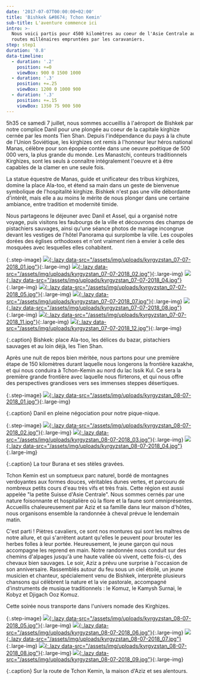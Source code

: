 ```yaml
---
date: '2017-07-07T00:00:00+02:00'
title: 'Bishkek &#8674; Tchon Kemin'
sub-title: L'aventure commence ici
intro: >-
  Nous voici partis pour 4500 kilomètres au coeur de l'Asie Centrale au fil des
  routes millénaires empruntées par les caravaniers.
step: step1
duration: '0.8'
data-timeline:
  - duration: '.2'
    position: +=0
    viewBox: 900 0 1500 1000
  - duration: '.3'
    position: +=.25
    viewBox: 1200 0 1000 900
  - duration: '.3'
    position: +=.15
    viewBox: 1350 75 900 500
---
```

5h35 ce samedi 7 juillet, nous sommes accueillis à l'aéroport de Bishkek par notre complice Danil pour une plongée au coeur de la capitale kirghize cernée par les monts Tien Shan. 
Depuis l'indépendance du pays à la chute de l'Union Soviétique, les kirghizes ont remis à l'honneur leur héros national Manas, célèbre pour son épopée contée dans une oeuvre poétique de 500 000 vers, la plus grande du monde. Les Manastchi, conteurs traditionnels Kirghizes, sont les seuls à connaître intégralement l'oeuvre et à être capables de la clamer en une seule fois.

La statue équestre de Manas, guide et unificateur des tribus kirghizes, domine la place Ala-too, et étend sa main dans un geste de bienvenue symbolique de l'hospitalité kirghize. Bishkek n'est pas une ville débordante d'intérêt, mais elle a au moins le mérite de nous plonger dans une certaine ambiance, entre tradition et modernité timide.

Nous partageons le déjeuner avec Danil et Assel, qui a organisé notre voyage, puis visitons les faubourgs de la ville et découvrons des champs de pistachiers sauvages, ainsi qu'une séance photos de mariage incongrue devant les vestiges de l'hôtel Panorama qui surplombe la ville. Les coupoles dorées des églises orthodoxes et n'ont vraiment rien à envier à celle des mosquées avec lesquelles elles cohabitent.

{:.step-image}
[![](/assets/img/placeholder.png){:.lazy data-src="/assets/img/uploads/kyrgyzstan_07-07-2018_01.jpg"}](/assets/img/uploads/kyrgyzstan_07-07-2018_01.jpg "Bishkek street art"){:.large-img}
[![](/assets/img/placeholder.png){:.lazy data-src="/assets/img/uploads/kyrgyzstan_07-07-2018_02.jpg"}](/assets/img/uploads/kyrgyzstan_07-07-2018_02.jpg "Bishkek Ala Too"){:.large-img}
[![](/assets/img/placeholder.png){:.lazy data-src="/assets/img/uploads/kyrgyzstan_07-07-2018_04.jpg"}](/assets/img/uploads/kyrgyzstan_07-07-2018_04.jpg "Bishkek Bazar"){:.large-img}
[![](/assets/img/placeholder.png){:.lazy data-src="/assets/img/uploads/kyrgyzstan_07-07-2018_05.jpg"}](/assets/img/uploads/kyrgyzstan_07-07-2018_05.jpg "Bishkek Bazar"){:.large-img}
[![](/assets/img/placeholder.png){:.lazy data-src="/assets/img/uploads/kyrgyzstan_07-07-2018_07.jpg"}](/assets/img/uploads/kyrgyzstan_07-07-2018_07.jpg "Bishkek Bazar"){:.large-img}
[![](/assets/img/placeholder.png){:.lazy data-src="/assets/img/uploads/kyrgyzstan_07-07-2018_08.jpg"}](/assets/img/uploads/kyrgyzstan_07-07-2018_08.jpg "Bishkek Bazar"){:.large-img}
[![](/assets/img/placeholder.png){:.lazy data-src="/assets/img/uploads/kyrgyzstan_07-07-2018_11.jpg"}](/assets/img/uploads/kyrgyzstan_07-07-2018_11.jpg "Bishkek pistaches"){:.large-img}
[![](/assets/img/placeholder.png){:.lazy data-src="/assets/img/uploads/kyrgyzstan_07-07-2018_12.jpg"}](/assets/img/uploads/kyrgyzstan_07-07-2018_12.jpg "Bishkek"){:.large-img}

{:.caption}
Bishkek: place Ala-too, les délices du bazar, pistachiers sauvages et au loin déjà, les Tien Shan.

Après une nuit de repos bien méritée, nous partons pour une première étape de 150 kilomètres durant laquelle nous longerons la frontière kazakhe, et qui nous conduira à Tchon-Kemin au nord du lac Issik Kul. Ce sera la première grande frontière avec laquelle nous flirterons, et qui nous offre des perspectives grandioses vers ses immenses steppes désertiques.

{:.step-image}
[![](/assets/img/placeholder.png){:.lazy data-src="/assets/img/uploads/kyrgyzstan_08-07-2018_01.jpg"}](/assets/img/uploads/kyrgyzstan_08-07-2018_01.jpg "Bishkek route"){:.large-img}

{:.caption}
Danil en pleine négociation pour notre pique-nique.

{:.step-image}
[![](/assets/img/placeholder.png){:.lazy data-src="/assets/img/uploads/kyrgyzstan_08-07-2018_02.jpg"}](/assets/img/uploads/kyrgyzstan_08-07-2018_02.jpg "Tour Burana"){:.large-img}
[![](/assets/img/placeholder.png){:.lazy data-src="/assets/img/uploads/kyrgyzstan_08-07-2018_03.jpg"}](/assets/img/uploads/kyrgyzstan_08-07-2018_03.jpg "Tour Burana"){:.large-img}
[![](/assets/img/placeholder.png){:.lazy data-src="/assets/img/uploads/kyrgyzstan_08-07-2018_04.jpg"}](/assets/img/uploads/kyrgyzstan_08-07-2018_04.jpg "Tour Burana"){:.large-img}

{:.caption}
La tour Burana et ses stèles gravées.

Tchon Kemin est un somptueux parc naturel, bordé de montagnes verdoyantes aux formes douces, véritables dunes vertes, et parcouru de nombreux petits cours d'eau très vifs et très frais. Cette région est aussi appelée "la petite Suisse d'Asie Centrale". Nous sommes cernés par une nature foisonnante et hospitalière où la flore et la faune sont omniprésentes. Accueillis chaleureusement par Aziz et sa famille dans leur maison d'hôtes, nous organisons ensemble la randonnée à cheval prévue le lendemain matin. 

C'est parti ! Piètres cavaliers, ce sont nos montures qui sont les maîtres de notre allure, et qui s'arrêtent autant qu'elles le peuvent pour brouter les herbes folles à leur portée. Heureusement, le jeune garçon qui nous accompagne les reprend en main. Notre randonnée nous conduit sur des chemins d'alpages jusqu'à une haute vallée où vivent, cette fois-ci, des chevaux bien sauvages. 
Le soir, Aziz a prévu une surprise à l'occasion de son anniversaire. Rassemblés autour du feu sous un ciel étoilé, un jeune musicien et chanteur, spécialement venu de Bishkek, interprète plusieurs chansons qui célèbrent la nature et la vie pastorale, accompagné d'instruments de musique traditionnels : le Komuz, le Kamysh Surnai, le Kobyz et Djigach Ooz Komuz.

Cette soirée nous transporte dans l'univers nomade des Kirghizes.

{:.step-image}
[![](/assets/img/placeholder.png){:.lazy data-src="/assets/img/uploads/kyrgyzstan_08-07-2018_05.jpg"}](/assets/img/uploads/kyrgyzstan_08-07-2018_05.jpg "Route de Tchon Kemin"){:.large-img}
[![](/assets/img/placeholder.png){:.lazy data-src="/assets/img/uploads/kyrgyzstan_08-07-2018_06.jpg"}](/assets/img/uploads/kyrgyzstan_08-07-2018_06.jpg "Route de Tchon Kemin"){:.large-img}
[![](/assets/img/placeholder.png){:.lazy data-src="/assets/img/uploads/kyrgyzstan_08-07-2018_07.jpg"}](/assets/img/uploads/kyrgyzstan_08-07-2018_07.jpg "Tchon Kemin Guest House"){:.large-img}
[![](/assets/img/placeholder.png){:.lazy data-src="/assets/img/uploads/kyrgyzstan_08-07-2018_08.jpg"}](/assets/img/uploads/kyrgyzstan_08-07-2018_08.jpg "Tchon Kemin Guest House"){:.large-img}
[![](/assets/img/placeholder.png){:.lazy data-src="/assets/img/uploads/kyrgyzstan_08-07-2018_09.jpg"}](/assets/img/uploads/kyrgyzstan_08-07-2018_09.jpg "Tchon Kemin Guest House"){:.large-img}

{:.caption}
Sur la route de Tchon Kemin, la maison d'Aziz et ses alentours.
